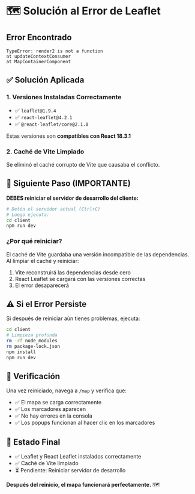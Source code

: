 # 🗺️ Solución al Error de Leaflet

## Error Encontrado
```
TypeError: render2 is not a function
at updateContextConsumer
at MapContainerComponent
```

## ✅ Solución Aplicada

### 1. Versiones Instaladas Correctamente
- ✅ `leaflet@1.9.4`
- ✅ `react-leaflet@4.2.1`
- ✅ `@react-leaflet/core@2.1.0`

Estas versiones son **compatibles con React 18.3.1**

### 2. Caché de Vite Limpiado
Se eliminó el caché corrupto de Vite que causaba el conflicto.

## 🔄 Siguiente Paso (IMPORTANTE)

**DEBES reiniciar el servidor de desarrollo del cliente:**

```bash
# Detén el servidor actual (Ctrl+C)
# Luego ejecuta:
cd client
npm run dev
```

### ¿Por qué reiniciar?

El caché de Vite guardaba una versión incompatible de las dependencias. Al limpiar el caché y reiniciar:
1. Vite reconstruirá las dependencias desde cero
2. React Leaflet se cargará con las versiones correctas
3. El error desaparecerá

## ⚠️ Si el Error Persiste

Si después de reiniciar aún tienes problemas, ejecuta:

```bash
cd client
# Limpieza profunda
rm -rf node_modules
rm package-lock.json
npm install
npm run dev
```

## 📝 Verificación

Una vez reiniciado, navega a `/map` y verifica que:
- ✅ El mapa se carga correctamente
- ✅ Los marcadores aparecen
- ✅ No hay errores en la consola
- ✅ Los popups funcionan al hacer clic en los marcadores

## 🎯 Estado Final

- ✅ Leaflet y React Leaflet instalados correctamente
- ✅ Caché de Vite limpiado
- ⏳ Pendiente: Reiniciar servidor de desarrollo

**Después del reinicio, el mapa funcionará perfectamente.** 🗺️
